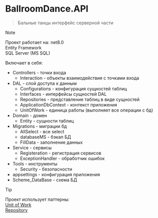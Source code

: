 # BallroomDance.API

> Бальные танцы интерфейс серверной части

> [!NOTE]
> Проект работает на:
> net8.0 <br />
> Entity Framework <br />
> SQL Server (MS SQL) <br />

Включает в себя:

- Controllers - точки входа
	- Interaction - объекты взаимодействия с точками входа
- DAL - слой доступа к данным
	- Configurations - конфигурация сущностей таблиц
	- Interfaces 	 - интерфейсы сущностей DAL
	- Repositories 	 - представление таблиц в виде сущностей
	- ApplicationDbContext - контекст приложения
	- UnitOfWork - единица работы (выполняет все операции с бд)
- Domain - домен
	- Entity - сущности таблиц
- Migrations - миграции бд
	- AllSelect  - все select
	- databaseMS - бэкап БД
	- FillData   - заполнение данных
- Service - сервисы
	- Registeration    - регистрация сервисов
	- ExceptionHandler - обработчик ошибок
- Tools - инструменты
	- Security - безопасности
- appsettings 	  - конфигурация приложения
- Scheme_DataBase - схема БД

> [!TIP]
> Проект использует паттерны: <br />
> [Unit of Work](https://bool.dev/blog/detail/unit-of-work-patterny-obektno-relyatsionnoy-logiki-poeaa) <br />
> [Repository](https://bool.dev/blog/detail/pattern-repozitoriy-poeaa) <br />
